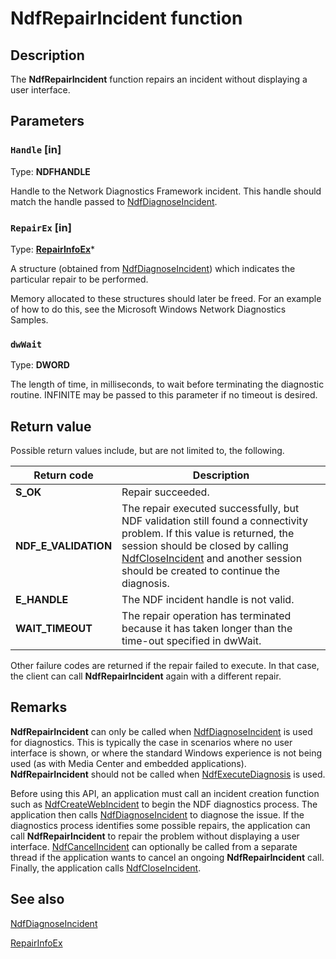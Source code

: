 # NdfRepairIncident function

## Description

The **NdfRepairIncident** function repairs an incident without displaying a user interface.

## Parameters

### `Handle` [in]

Type: **NDFHANDLE**

Handle to the Network Diagnostics Framework incident. This handle should match the handle passed to [NdfDiagnoseIncident](https://learn.microsoft.com/windows/desktop/api/ndfapi/nf-ndfapi-ndfdiagnoseincident).

### `RepairEx` [in]

Type: **[RepairInfoEx](https://learn.microsoft.com/windows/desktop/api/ndattrib/ns-ndattrib-repairinfoex)***

A structure (obtained from [NdfDiagnoseIncident](https://learn.microsoft.com/windows/desktop/api/ndfapi/nf-ndfapi-ndfdiagnoseincident)) which indicates the particular repair to be performed.

Memory allocated to these structures should later be freed. For an example of how to do this, see the Microsoft Windows Network Diagnostics Samples.

### `dwWait`

Type: **DWORD**

The length of time, in milliseconds, to wait before terminating the diagnostic routine. INFINITE may be passed to this parameter if no timeout is desired.

## Return value

Possible return values include, but are not limited to, the following.

| Return code | Description |
| --- | --- |
| **S_OK** | Repair succeeded. |
| **NDF_E_VALIDATION** | The repair executed successfully, but NDF validation still found a connectivity problem. If this value is returned, the session should be closed by calling [NdfCloseIncident](https://learn.microsoft.com/windows/desktop/api/ndfapi/nf-ndfapi-ndfcloseincident) and another session should be created to continue the diagnosis. |
| **E_HANDLE** | The NDF incident handle is not valid. |
| **WAIT_TIMEOUT** | The repair operation has terminated because it has taken longer than the time-out specified in dwWait. |

Other failure codes are returned if the repair failed to execute. In that case, the client can call **NdfRepairIncident** again with a different repair.

## Remarks

**NdfRepairIncident** can only be called when [NdfDiagnoseIncident](https://learn.microsoft.com/windows/desktop/api/ndfapi/nf-ndfapi-ndfdiagnoseincident) is used for diagnostics. This is typically the case in scenarios where no user interface is shown, or where the standard Windows experience is not being used (as with Media Center and embedded applications). **NdfRepairIncident** should not be called when [NdfExecuteDiagnosis](https://learn.microsoft.com/windows/desktop/api/ndfapi/nf-ndfapi-ndfexecutediagnosis) is used.

Before using this API, an application must call an incident creation function such as [NdfCreateWebIncident](https://learn.microsoft.com/windows/desktop/api/ndfapi/nf-ndfapi-ndfcreatewebincident) to begin the NDF diagnostics process. The application then calls [NdfDiagnoseIncident](https://learn.microsoft.com/windows/desktop/api/ndfapi/nf-ndfapi-ndfdiagnoseincident) to diagnose the issue. If the diagnostics process identifies some possible repairs, the application can call **NdfRepairIncident** to repair the problem without displaying a user interface. [NdfCancelIncident](https://learn.microsoft.com/windows/desktop/api/ndfapi/nf-ndfapi-ndfcancelincident) can optionally be called from a separate thread if the application wants to cancel an ongoing **NdfRepairIncident** call. Finally, the application calls [NdfCloseIncident](https://learn.microsoft.com/windows/desktop/api/ndfapi/nf-ndfapi-ndfcloseincident).

## See also

[NdfDiagnoseIncident](https://learn.microsoft.com/windows/desktop/api/ndfapi/nf-ndfapi-ndfdiagnoseincident)

[RepairInfoEx](https://learn.microsoft.com/windows/desktop/api/ndattrib/ns-ndattrib-repairinfoex)